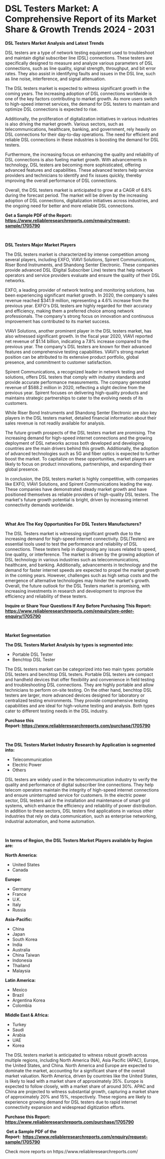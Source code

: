 <p><h1>DSL Testers Market: A Comprehensive Report of its Market Share & Growth Trends 2024 - 2031</h1></p><p><strong>DSL Testers Market Analysis and Latest Trends</strong></p>
<p><p>DSL testers are a type of network testing equipment used to troubleshoot and maintain digital subscriber line (DSL) connections. These testers are specifically designed to measure and analyze various parameters of DSL connections, such as line quality, signal strength, throughput, and bit error rates. They also assist in identifying faults and issues in the DSL line, such as line noise, interference, and signal attenuation.</p><p>The DSL testers market is expected to witness significant growth in the coming years. The increasing adoption of DSL connections worldwide is one of the key factors contributing to market growth. As more users switch to high-speed internet services, the demand for DSL testers to maintain and optimize DSL connections is expected to rise.</p><p>Additionally, the proliferation of digitalization initiatives in various industries is also driving the market growth. Various sectors, such as telecommunications, healthcare, banking, and government, rely heavily on DSL connections for their day-to-day operations. The need for efficient and reliable DSL connections in these industries is boosting the demand for DSL testers.</p><p>Furthermore, the increasing focus on enhancing the quality and reliability of DSL connections is also fueling market growth. With advancements in technology, DSL testers are becoming more sophisticated, offering advanced features and capabilities. These advanced testers help service providers and technicians to identify and fix issues quickly, thereby improving the overall performance of DSL connections.</p><p>Overall, the DSL testers market is anticipated to grow at a CAGR of 6.8% during the forecast period. The market will be driven by the increasing adoption of DSL connections, digitalization initiatives across industries, and the ongoing need for better and more reliable DSL connections.</p></p>
<p><strong>Get a Sample PDF of the Report:&nbsp; <a href="https://www.reliableresearchreports.com/enquiry/request-sample/1705790">https://www.reliableresearchreports.com/enquiry/request-sample/1705790</a></strong></p>
<p>&nbsp;</p>
<p><strong>DSL Testers Major Market Players</strong></p>
<p><p>The DSL testers market is characterized by intense competition among several players, including EXFO, VIAVI Solutions, Spirent Communications, Riser Bond Instruments, and Shandong Senter Electronic. These companies provide advanced DSL (Digital Subscriber Line) testers that help network operators and service providers evaluate and ensure the quality of their DSL networks.</p><p>EXFO, a leading provider of network testing and monitoring solutions, has been experiencing significant market growth. In 2020, the company's sales revenue reached $341.9 million, representing a 4.6% increase from the previous year. EXFO's DSL testers are highly regarded for their accuracy and efficiency, making them a preferred choice among network professionals. The company's strong focus on innovation and continuous improvement has contributed to its market success.</p><p>VIAVI Solutions, another prominent player in the DSL testers market, has also witnessed significant growth. In the fiscal year 2020, VIAVI reported net revenue of $1.14 billion, indicating a 7.8% increase compared to the previous year. The company's DSL testers are known for their advanced features and comprehensive testing capabilities. VIAVI's strong market position can be attributed to its extensive product portfolio, global presence, and commitment to customer satisfaction.</p><p>Spirent Communications, a recognized leader in network testing and solutions, offers DSL testers that comply with industry standards and provide accurate performance measurements. The company generated revenue of $588.2 million in 2020, reflecting a slight decline from the previous year. Spirent focuses on delivering high-quality products and maintains strategic partnerships to cater to the evolving needs of its customers.</p><p>While Riser Bond Instruments and Shandong Senter Electronic are also key players in the DSL testers market, detailed financial information about their sales revenue is not readily available for analysis.</p><p>The future growth prospects of the DSL testers market are promising. The increasing demand for high-speed internet connections and the growing deployment of DSL networks across both developed and developing countries are the main drivers behind this growth. Additionally, the adoption of advanced technologies such as 5G and fiber optics is expected to further boost the market. To capitalize on these opportunities, market players are likely to focus on product innovations, partnerships, and expanding their global presence.</p><p>In conclusion, the DSL testers market is highly competitive, with companies like EXFO, VIAVI Solutions, and Spirent Communications leading the way. These companies have demonstrated steady market growth and have positioned themselves as reliable providers of high-quality DSL testers. The market's future growth potential is bright, driven by increasing internet connectivity demands worldwide.</p></p>
<p>&nbsp;</p>
<p><strong>What Are The Key Opportunities For DSL Testers Manufacturers?</strong></p>
<p><p>The DSL Testers market is witnessing significant growth due to the increasing demand for high-speed internet connectivity. DSL(Testers) are essential tools used to test the performance and reliability of DSL connections. These testers help in diagnosing any issues related to speed, line quality, or interference. The market is driven by the growing adoption of DSL technology in various industries such as telecommunications, healthcare, and banking. Additionally, advancements in technology and the demand for faster internet speeds are expected to propel the market growth in the coming years. However, challenges such as high setup costs and the emergence of alternative technologies may hinder the market's growth. Overall, the future outlook for the DSL Testers market is promising, with increasing investments in research and development to improve the efficiency and reliability of these testers.</p></p>
<p><strong>Inquire or Share Your Questions If Any Before Purchasing This Report: <a href="https://www.reliableresearchreports.com/enquiry/pre-order-enquiry/1705790">https://www.reliableresearchreports.com/enquiry/pre-order-enquiry/1705790</a></strong></p>
<p>&nbsp;</p>
<p><strong>Market Segmentation</strong></p>
<p><strong>The DSL Testers Market Analysis by types is segmented into:</strong></p>
<p><ul><li>Portable DSL Tester</li><li>Benchtop DSL Tester</li></ul></p>
<p><p>The DSL testers market can be categorized into two main types: portable DSL testers and benchtop DSL testers. Portable DSL testers are compact and handheld devices that offer flexibility and convenience in field testing and troubleshooting DSL connections. They are highly portable and allow technicians to perform on-site testing. On the other hand, benchtop DSL testers are larger, more advanced devices designed for laboratory or centralized testing environments. They provide comprehensive testing capabilities and are ideal for high-volume testing and analysis. Both types cater to different testing needs in the DSL industry.</p></p>
<p><strong>Purchase this Report:&nbsp;<a href="https://www.reliableresearchreports.com/purchase/1705790">https://www.reliableresearchreports.com/purchase/1705790</a></strong></p>
<p>&nbsp;</p>
<p><strong>The DSL Testers Market Industry Research by Application is segmented into:</strong></p>
<p><ul><li>Telecommunication</li><li>Electric Power</li><li>Others</li></ul></p>
<p><p>DSL testers are widely used in the telecommunication industry to verify the quality and performance of digital subscriber line connections. They help telecom operators maintain the integrity of high-speed internet connections and ensure uninterrupted service for customers. In the electric power sector, DSL testers aid in the installation and maintenance of smart grid systems, which enhance the efficiency and reliability of power distribution. In addition to these sectors, DSL testers find applications in various other industries that rely on data communication, such as enterprise networking, industrial automation, and home automation.</p></p>
<p>&nbsp;</p>
<p><strong>In terms of Region, the DSL Testers Market Players available by Region are:</strong></p>
<p>
    <p> <strong> North America: </strong>
        <ul>
            <li>United States</li>
            <li>Canada</li>
        </ul>
        </p> 
    <p> <strong> Europe: </strong>
        <ul>
            <li>Germany</li>
            <li>France</li>
            <li>U.K.</li>
            <li>Italy</li>
            <li>Russia</li>
        </ul>
        </p> 
    <p> <strong> Asia-Pacific: </strong>
        <ul>
            <li>China</li>
            <li>Japan</li>
            <li>South Korea</li>
            <li>India</li>
            <li>Australia</li>
            <li>China Taiwan</li>
            <li>Indonesia</li>
            <li>Thailand</li>
            <li>Malaysia</li>
        </ul>
        </p> 
    <p> <strong> Latin America: </strong>
        <ul>
            <li>Mexico</li>
            <li>Brazil</li>
            <li>Argentina Korea</li>
            <li>Colombia</li>
        </ul>
        </p> 
    <p> <strong> Middle East & Africa: </strong>
        <ul>
            <li>Turkey</li>
            <li>Saudi</li>
            <li>Arabia</li>
            <li>UAE</li>
            <li>Korea</li>
        </ul>
    </p>
    </p>
<p><p>The DSL testers market is anticipated to witness robust growth across multiple regions, including North America (NA), Asia Pacific (APAC), Europe, the United States, and China. North America and Europe are expected to dominate the market, accounting for a significant share of the overall market valuation. North America, driven by countries like the United States, is likely to lead with a market share of approximately 35%. Europe is expected to follow closely, with a market share of around 30%. APAC and China are projected to witness substantial growth, capturing a market share of approximately 20% and 15%, respectively. These regions are likely to experience growing demand for DSL testers due to rapid internet connectivity expansion and widespread digitization efforts.</p></p>
<p><strong>Purchase this Report: <a href="https://www.reliableresearchreports.com/purchase/1705790">https://www.reliableresearchreports.com/purchase/1705790</a></strong></p>
<p>&nbsp;<strong>Get a Sample PDF of the Report:&nbsp;&nbsp;<a href="https://www.reliableresearchreports.com/enquiry/request-sample/1705790">https://www.reliableresearchreports.com/enquiry/request-sample/1705790</a></strong></p>
<p><strong></strong></p>
<p>Check more reports on https://www.reliableresearchreports.com/</p>